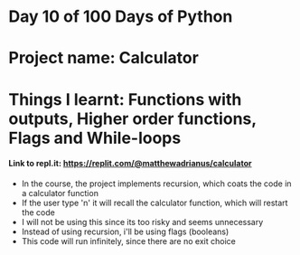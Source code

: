 # Day 10 of 100 Days of Python
# Project name: Calculator
# Things I learnt: Functions with outputs, Higher order functions, Flags and While-loops

#### Link to repl.it: https://replit.com/@matthewadrianus/calculator

- In the course, the project implements recursion, which coats the code in a calculator function
- If the user type 'n' it will recall the calculator function, which will restart the code
- I will not be using this since its too risky and seems unnecessary
- Instead of using recursion, i'll be using flags (booleans)
- This code will run infinitely, since there are no exit choice